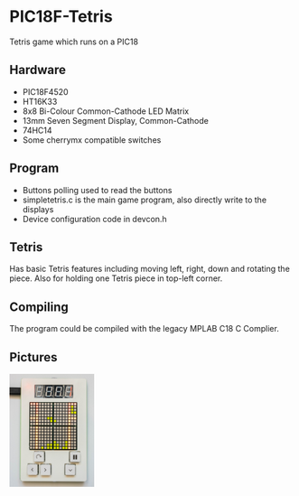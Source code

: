 # PIC18F-Tetris
Tetris game which runs on a PIC18

## Hardware
- PIC18F4520
- HT16K33
- 8x8 Bi-Colour Common-Cathode LED Matrix
- 13mm Seven Segment Display, Common-Cathode
- 74HC14
- Some cherrymx compatible switches

## Program
- Buttons polling used to read the buttons
- simpletetris.c is the main game program, also directly write to the displays
- Device configuration code in devcon.h

## Tetris
Has basic Tetris features including moving left, right, down and rotating the piece.
Also for holding one Tetris piece in top-left corner.

## Compiling
The program could be compiled with the legacy MPLAB C18 C Complier. 

## Pictures
<img src="https://github.com/Hyphen-and-Hyphens/PIC18F-Tetris/blob/main/Pictures/With%20Enclosure.jpg" height="200" />
